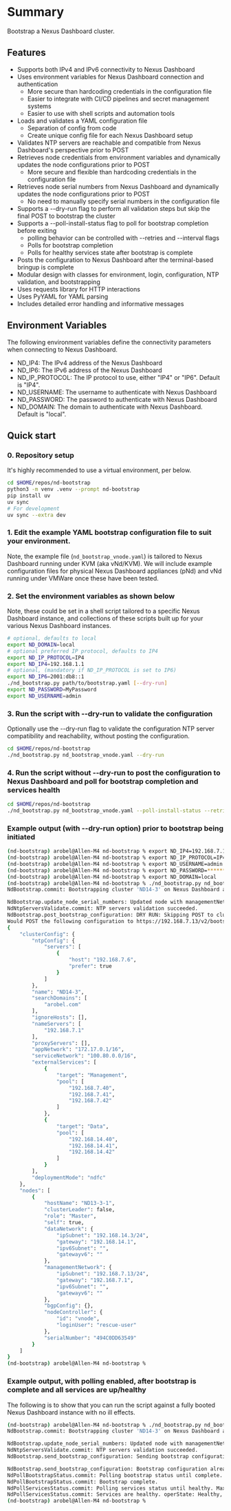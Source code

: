 # Summary

Bootstrap a Nexus Dashboard cluster.

## Features

- Supports both IPv4 and IPv6 connectivity to Nexus Dashboard
- Uses environment variables for Nexus Dashboard connection and authentication
  - More secure than hardcoding credentials in the configuration file
  - Easier to integrate with CI/CD pipelines and secret management systems
  - Easier to use with shell scripts and automation tools
- Loads and validates a YAML configuration file
  - Separation of config from code
  - Create unique config file for each Nexus Dashboard setup
- Validates NTP servers are reachable and compatible from Nexus Dashboard's perspective prior to POST
- Retrieves node credentials from environment variables and dynamically updates the node configurations prior to POST
  - More secure and flexible than hardcoding credentials in the configuration file
- Retrieves node serial numbers from Nexus Dashboard and dynamically updates the node configurations prior to POST
  - No need to manually specify serial numbers in the configuration file
- Supports a --dry-run flag to perform all validation steps but skip the final POST to bootstrap the cluster
- Supports a --poll-install-status flag to poll for bootstrap completion before exiting
  - polling behavior can be controlled with --retries and --interval flags
  - Polls for bootstrap completion
  - Polls for healthy services state after bootstrap is complete
- Posts the configuration to Nexus Dashboard after the terminal-based bringup is complete
- Modular design with classes for environment, login, configuration, NTP validation, and bootstrapping
- Uses requests library for HTTP interactions
- Uses PyYAML for YAML parsing
- Includes detailed error handling and informative messages

## Environment Variables

The following environment variables define the connectivity parameters when connecting to Nexus Dashboard.

- ND_IP4: The IPv4 address of the Nexus Dashboard
- ND_IP6: The IPv6 address of the Nexus Dashboard
- ND_IP_PROTOCOL: The IP protocol to use, either "IP4" or "IP6". Default is "IP4".
- ND_USERNAME: The username to authenticate with Nexus Dashboard
- ND_PASSWORD: The password to authenticate with Nexus Dashboard
- ND_DOMAIN: The domain to authenticate with Nexus Dashboard. Default is "local".

## Quick start

### 0. Repository setup

It's highly recommended to use a virtual environment, per below.

```bash
cd $HOME/repos/nd-bootstrap
python3 -m venv .venv --prompt nd-bootstrap
pip install uv
uv sync
# For development
uv sync --extra dev
```

### 1. Edit the example YAML bootstrap configuration file to suit your environment.

Note, the example file (`nd_bootstrap_vnode.yaml`) is tailored to Nexus Dashboard running under KVM
(aka vNd/KVM).  We will include example configuration files for physical Nexus Dashboard appliances
(pNd) and vNd running under VMWare once these have been tested.

### 2. Set the environment variables as shown below

Note, these could be set in a shell script tailored to a specific Nexus Dashboard instance, and collections
of these scripts built up for your various Nexus Dashboard instances.

```bash
# optional, defaults to local
export ND_DOMAIN=local
# optional preferred IP protocol, defaults to IP4
export ND_IP_PROTOCOL=IP4
export ND_IP4=192.168.1.1
# optional, (mandatory if ND_IP_PROTOCOL is set to IP6)
export ND_IP6=2001:db8::1
./nd_bootstrap.py path/to/bootstrap.yaml [--dry-run]
export ND_PASSWORD=MyPassword
export ND_USERNAME=admin
```

### 3. Run the script with --dry-run to validate the configuration

Optionally use the --dry-run flag to validate the configuration NTP server compatibility and reachability, without
posting the configuration.

```bash
cd $HOME/repos/nd-bootstrap
./nd_bootstrap.py nd_bootstrap_vnode.yaml --dry-run
```

### 4. Run the script without --dry-run to post the configuration to Nexus Dashboard and poll for bootstrap completion and services health

```bash
cd $HOME/repos/nd-bootstrap
./nd_bootstrap.py nd_bootstrap_vnode.yaml --poll-install-status --retries 30 --interval 20
```

### Example output (with --dry-run option) prior to bootstrap being initiated

```bash
(nd-bootstrap) arobel@Allen-M4 nd-bootstrap % export ND_IP4=192.168.7.13
(nd-bootstrap) arobel@Allen-M4 nd-bootstrap % export ND_IP_PROTOCOL=IP4
(nd-bootstrap) arobel@Allen-M4 nd-bootstrap % export ND_USERNAME=admin
(nd-bootstrap) arobel@Allen-M4 nd-bootstrap % export ND_PASSWORD=******
(nd-bootstrap) arobel@Allen-M4 nd-bootstrap % export ND_DOMAIN=local
(nd-bootstrap) arobel@Allen-M4 nd-bootstrap % ./nd_bootstrap.py nd_bootstrap_vnode.yaml --dry-run
NdBootstrap.commit: Bootstrapping cluster 'ND14-3' on Nexus Dashboard at 192.168.7.13.

NdBootstrap.update_node_serial_numbers: Updated node with managementNetwork.ipSubnet 192.168.7.13/24 to serialNumber 494C0DD63549.
NdNtpServersValidate.commit: NTP servers validation succeeded.
NdBootstrap.post_bootstrap_configuration: DRY RUN: Skipping POST to cluster bootstrap endpoint.
Would POST the following configuration to https://192.168.7.13/v2/bootstrap/cluster if --dry_run were not set:
{
    "clusterConfig": {
        "ntpConfig": {
            "servers": [
                {
                    "host": "192.168.7.6",
                    "prefer": true
                }
            ]
        },
        "name": "ND14-3",
        "searchDomains": [
            "arobel.com"
        ],
        "ignoreHosts": [],
        "nameServers": [
            "192.168.7.1"
        ],
        "proxyServers": [],
        "appNetwork": "172.17.0.1/16",
        "serviceNetwork": "100.80.0.0/16",
        "externalServices": [
            {
                "target": "Management",
                "pool": [
                    "192.168.7.40",
                    "192.168.7.41",
                    "192.168.7.42"
                ]
            },
            {
                "target": "Data",
                "pool": [
                    "192.168.14.40",
                    "192.168.14.41",
                    "192.168.14.42"
                ]
            }
        ],
        "deploymentMode": "ndfc"
    },
    "nodes": [
        {
            "hostName": "ND13-3-1",
            "clusterLeader": false,
            "role": "Master",
            "self": true,
            "dataNetwork": {
                "ipSubnet": "192.168.14.3/24",
                "gateway": "192.168.14.1",
                "ipv6Subnet": "",
                "gatewayv6": ""
            },
            "managementNetwork": {
                "ipSubnet": "192.168.7.13/24",
                "gateway": "192.168.7.1",
                "ipv6Subnet": "",
                "gatewayv6": ""
            },
            "bgpConfig": {},
            "nodeController": {
                "id": "vnode",
                "loginUser": "rescue-user"
            },
            "serialNumber": "494C0DD63549"
        }
    ]
}
(nd-bootstrap) arobel@Allen-M4 nd-bootstrap %
```

### Example output, with polling enabled, after bootstrap is complete and all services are up/healthy

The following is to show that you can run the script against a fully booted Nexus Dashboard instance with no ill effects.

```bash
(nd-bootstrap) arobel@Allen-M4 nd-bootstrap % ./nd_bootstrap.py nd_bootstrap_vnode.yaml --poll --retries 20 --interval 20
NdBootstrap.commit: Bootstrapping cluster 'ND14-3' on Nexus Dashboard at 192.168.7.13.

NdBootstrap.update_node_serial_numbers: Updated node with managementNetwork.ipSubnet 192.168.7.13/24 to serialNumber D25C4ABF6A02.
NdNtpServersValidate.commit: NTP servers validation succeeded.
NdBootstrap.send_bootstrap_configuration: Sending bootstrap configuration to Nexus Dashboard at https://192.168.7.13/v2/bootstrap/cluster.

NdBootstrap.send_bootstrap_configuration: Bootstrap configuration already sent. Returning...
NdPollBootstrapStatus.commit: Polling bootstrap status until complete. Max retries: 20, interval: 20 seconds.
NdPollBootstrapStatus.commit: Bootstrap complete.
NdPollServicesStatus.commit: Polling services status until healthy. Max retries: 50, interval: 30 seconds.
NdPollServicesStatus.commit: Services are healthy. operState: Healthy, deploymentState: Enabled, timestamp: 2025-10-17T19:07:16Z
(nd-bootstrap) arobel@Allen-M4 nd-bootstrap %
```
